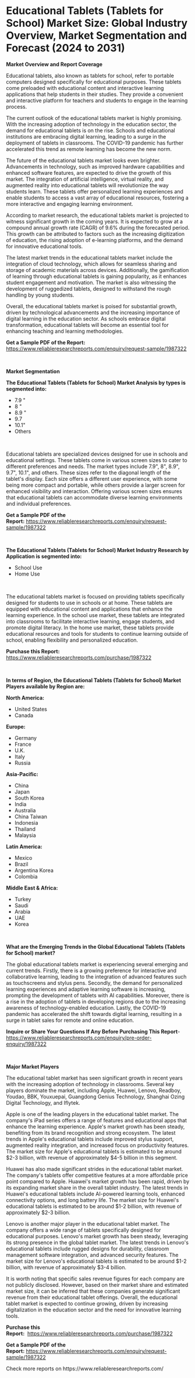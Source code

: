 <p><h1>Educational Tablets (Tablets for School) Market Size: Global Industry Overview, Market Segmentation and Forecast (2024 to 2031)</h1></p><p><strong>Market Overview and Report Coverage</strong></p>
<p><p>Educational tablets, also known as tablets for school, refer to portable computers designed specifically for educational purposes. These tablets come preloaded with educational content and interactive learning applications that help students in their studies. They provide a convenient and interactive platform for teachers and students to engage in the learning process.</p><p>The current outlook of the educational tablets market is highly promising. With the increasing adoption of technology in the education sector, the demand for educational tablets is on the rise. Schools and educational institutions are embracing digital learning, leading to a surge in the deployment of tablets in classrooms. The COVID-19 pandemic has further accelerated this trend as remote learning has become the new norm.</p><p>The future of the educational tablets market looks even brighter. Advancements in technology, such as improved hardware capabilities and enhanced software features, are expected to drive the growth of this market. The integration of artificial intelligence, virtual reality, and augmented reality into educational tablets will revolutionize the way students learn. These tablets offer personalized learning experiences and enable students to access a vast array of educational resources, fostering a more interactive and engaging learning environment.</p><p>According to market research, the educational tablets market is projected to witness significant growth in the coming years. It is expected to grow at a compound annual growth rate (CAGR) of 9.6% during the forecasted period. This growth can be attributed to factors such as the increasing digitization of education, the rising adoption of e-learning platforms, and the demand for innovative educational tools.</p><p>The latest market trends in the educational tablets market include the integration of cloud technology, which allows for seamless sharing and storage of academic materials across devices. Additionally, the gamification of learning through educational tablets is gaining popularity, as it enhances student engagement and motivation. The market is also witnessing the development of ruggedized tablets, designed to withstand the rough handling by young students.</p><p>Overall, the educational tablets market is poised for substantial growth, driven by technological advancements and the increasing importance of digital learning in the education sector. As schools embrace digital transformation, educational tablets will become an essential tool for enhancing teaching and learning methodologies.</p></p>
<p><strong>Get a Sample PDF of the Report:</strong> <a href="https://www.reliableresearchreports.com/enquiry/request-sample/1987322">https://www.reliableresearchreports.com/enquiry/request-sample/1987322</a></p>
<p>&nbsp;</p>
<p><strong>Market Segmentation</strong></p>
<p><strong>The Educational Tablets (Tablets for School) Market Analysis by types is segmented into:</strong></p>
<p><ul><li>7.9 "</li><li>8 "</li><li>8.9 "</li><li>9.7</li><li>10.1"</li><li>Others</li></ul></p>
<p>&nbsp;</p>
<p><p>Educational tablets are specialized devices designed for use in schools and educational settings. These tablets come in various screen sizes to cater to different preferences and needs. The market types include 7.9", 8", 8.9", 9.7", 10.1", and others. These sizes refer to the diagonal length of the tablet's display. Each size offers a different user experience, with some being more compact and portable, while others provide a larger screen for enhanced visibility and interaction. Offering various screen sizes ensures that educational tablets can accommodate diverse learning environments and individual preferences.</p></p>
<p><strong>Get a Sample PDF of the Report:</strong>&nbsp;<a href="https://www.reliableresearchreports.com/enquiry/request-sample/1987322">https://www.reliableresearchreports.com/enquiry/request-sample/1987322</a></p>
<p>&nbsp;</p>
<p><strong>The Educational Tablets (Tablets for School) Market Industry Research by Application is segmented into:</strong></p>
<p><ul><li>School Use</li><li>Home Use</li></ul></p>
<p>&nbsp;</p>
<p><p>The educational tablets market is focused on providing tablets specifically designed for students to use in schools or at home. These tablets are equipped with educational content and applications that enhance the learning experience. In the school use market, these tablets are integrated into classrooms to facilitate interactive learning, engage students, and promote digital literacy. In the home use market, these tablets provide educational resources and tools for students to continue learning outside of school, enabling flexibility and personalized education.</p></p>
<p><strong>Purchase this Report:</strong>&nbsp; <a href="https://www.reliableresearchreports.com/purchase/1987322">https://www.reliableresearchreports.com/purchase/1987322</a></p>
<p>&nbsp;</p>
<p><strong>In terms of Region, the Educational Tablets (Tablets for School) Market Players available by Region are:</strong></p>
<p>
    <p> <strong> North America: </strong>
        <ul>
            <li>United States</li>
            <li>Canada</li>
        </ul>
        </p> 
    <p> <strong> Europe: </strong>
        <ul>
            <li>Germany</li>
            <li>France</li>
            <li>U.K.</li>
            <li>Italy</li>
            <li>Russia</li>
        </ul>
        </p> 
    <p> <strong> Asia-Pacific: </strong>
        <ul>
            <li>China</li>
            <li>Japan</li>
            <li>South Korea</li>
            <li>India</li>
            <li>Australia</li>
            <li>China Taiwan</li>
            <li>Indonesia</li>
            <li>Thailand</li>
            <li>Malaysia</li>
        </ul>
        </p> 
    <p> <strong> Latin America: </strong>
        <ul>
            <li>Mexico</li>
            <li>Brazil</li>
            <li>Argentina Korea</li>
            <li>Colombia</li>
        </ul>
        </p> 
    <p> <strong> Middle East & Africa: </strong>
        <ul>
            <li>Turkey</li>
            <li>Saudi</li>
            <li>Arabia</li>
            <li>UAE</li>
            <li>Korea</li>
        </ul>
    </p>
    </p>
<p>&nbsp;</p>
<p><strong>What are the Emerging Trends in the Global Educational Tablets (Tablets for School) market?</strong></p>
<p><p>The global educational tablets market is experiencing several emerging and current trends. Firstly, there is a growing preference for interactive and collaborative learning, leading to the integration of advanced features such as touchscreens and stylus pens. Secondly, the demand for personalized learning experiences and adaptive learning software is increasing, prompting the development of tablets with AI capabilities. Moreover, there is a rise in the adoption of tablets in developing regions due to the increasing awareness of technology-enabled education. Lastly, the COVID-19 pandemic has accelerated the shift towards digital learning, resulting in a surge in tablet sales for remote and online education.</p></p>
<p><strong>Inquire or Share Your Questions If Any Before Purchasing This Report</strong>- <a href="https://www.reliableresearchreports.com/enquiry/pre-order-enquiry/1987322">https://www.reliableresearchreports.com/enquiry/pre-order-enquiry/1987322</a></p>
<p>&nbsp;</p>
<p><strong>Major Market Players</strong></p>
<p><p>The educational tablet market has seen significant growth in recent years with the increasing adoption of technology in classrooms. Several key players dominate the market, including Apple, Huawei, Lenovo, Readboy, Youdao, BBK, Youxuepai, Guangdong Genius Technology, Shanghai Ozing Digital Technology, and Iflytek.</p><p>Apple is one of the leading players in the educational tablet market. The company's iPad series offers a range of features and educational apps that enhance the learning experience. Apple's market growth has been steady, benefiting from its brand recognition and strong ecosystem. The latest trends in Apple's educational tablets include improved stylus support, augmented reality integration, and increased focus on productivity features. The market size for Apple's educational tablets is estimated to be around $2-3 billion, with revenue of approximately $4-5 billion in this segment.</p><p>Huawei has also made significant strides in the educational tablet market. The company's tablets offer competitive features at a more affordable price point compared to Apple. Huawei's market growth has been rapid, driven by its expanding market share in the overall tablet industry. The latest trends in Huawei's educational tablets include AI-powered learning tools, enhanced connectivity options, and long battery life. The market size for Huawei's educational tablets is estimated to be around $1-2 billion, with revenue of approximately $2-3 billion.</p><p>Lenovo is another major player in the educational tablet market. The company offers a wide range of tablets specifically designed for educational purposes. Lenovo's market growth has been steady, leveraging its strong presence in the global tablet market. The latest trends in Lenovo's educational tablets include rugged designs for durability, classroom management software integration, and advanced security features. The market size for Lenovo's educational tablets is estimated to be around $1-2 billion, with revenue of approximately $3-4 billion.</p><p>It is worth noting that specific sales revenue figures for each company are not publicly disclosed. However, based on their market share and estimated market size, it can be inferred that these companies generate significant revenue from their educational tablet offerings. Overall, the educational tablet market is expected to continue growing, driven by increasing digitalization in the education sector and the need for innovative learning tools.</p></p>
<p><strong>Purchase this Report:</strong>&nbsp;&nbsp;<a href="https://www.reliableresearchreports.com/purchase/1987322">https://www.reliableresearchreports.com/purchase/1987322</a></p>
<p></p>
<p><strong>Get a Sample PDF of the Report:</strong>&nbsp;<a href="https://www.reliableresearchreports.com/enquiry/request-sample/1987322">https://www.reliableresearchreports.com/enquiry/request-sample/1987322</a></p>
<p>Check more reports on https://www.reliableresearchreports.com/</p>